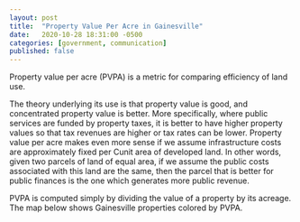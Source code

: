 ```yaml
---
layout: post
title:  "Property Value Per Acre in Gainesville"
date:   2020-10-28 18:31:00 -0500
categories: [government, communication]
published: false
---
```


Property value per acre (PVPA) is a metric for comparing efficiency of land use.

The theory underlying its use is that property value is good, and concentrated property value is better. More specifically, where public services are funded by property taxes, it is better to have higher property values so that tax revenues are higher or tax rates can be lower. Property value per acre makes even more sense if we assume infrastructure costs are approximately fixed per Cunit area of developed land. In other words, given two parcels of land of equal area, if we assume the public costs associated with this land are the same, then the parcel that is better for public finances is the one which generates more public revenue.

PVPA is computed simply by dividing the value of a property by its acreage. The map below shows Gainesville properties colored by PVPA. 

